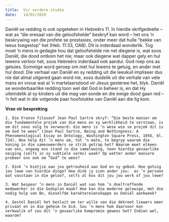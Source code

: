 ```yaml
---
title:  Vir verdere studie
date:   14/02/2020
---
```


Daniël se redding is ook opgeteken in Hebreërs 11. In hierdie skrifgedeelte – wat as “die eresaal van die geloofshelde” beskryf kan word – het ons ’n beskrywing van die profete se prestasies, onder meer dat hulle “bekke van leeus toegestop” het (Heb. 11:33, OAB). Dit is inderdaad wonderlik. Tog moet ’n mens in gedagte hou dat geloofshelde nie net diegene is, wat soos Daniël, die dood ontkom het nie; maar ook diegene wat dapper gely en hul lewens verloor het, soos Hebreërs inderdaad ook aandui. God roep ons as getuies. Sommige  word geroep om met hul lewens te getuig, en ander met hul dood. Die verhaal van Daniël en sy redding uit die leeukuil impliseer dus nie dat almal uitgered gaan word nie, soos duidelik uit die verhale van vele mans en vroue wat al ’n martelaarsdood vir Jesus gesterwe het, blyk. Daniël se wonderbaarlike redding toon wel dat God in beheer is, en dat Hy uiteindelik al sy kinders uit die mag van sonde en die ewige dood gaan red – ’n feit wat in die volgende paar hoofstukke van Daniël aan die lig kom. 

**Vrae vir bespreking** 

`1. Die Franse filosoof Jean Paul Sartre skryf: “Die beste manier om die fundamentele projek van die mens en sy werklikheid te verstaan, is om dit soos volg te verwoord: die mens is ’n wese wie se projek dit is om God te wees” (Jean Paul Sartre, Being and Nothingness: A Phenomenological Essay on Ontology, Washington Square Press, 1956, bl. 724). Hoe help dit ’n mens om, tot ’n mate, te begryp waarom die koning in die samesweerders se strik getrap het? Waarom moet elkeen van ons, ongeag ons stand in die samelewing, teen hierdie gevaarlike neiging (selfs in sy subtiele vorms) waak? Op watter ander maniere probeer ons ook om “God” te wees?` 

`2. Dink ’n bietjie aan jou getrouheid aan God en sy gebod. Hoe getuig jou lewe van hierdie dinge? Hoe dink jy sien ander jou:  as ’n persoon wat vasstaan in die geloof, selfs al kos dit jou jou werk of jou lewe?` 

`3. Wat bespeur ’n mens in Daniël wat van hom ’n doeltreffende medewerker in die Godsplan maak? Hoe kan die moderne gelowige, met die nodig hulp van Bo, dieselfde karaktereienskappe as Daniël aankweek?` 

`4. Gestel Daniël het besluit om ter wille van die dekreet liewers meer privaat en in die geheim te bid. Sou ’n mens hom daarvoor kon verkwalik of sou dit ’n gevaarlike kompromie gewees het? Indien wel, waarom?`